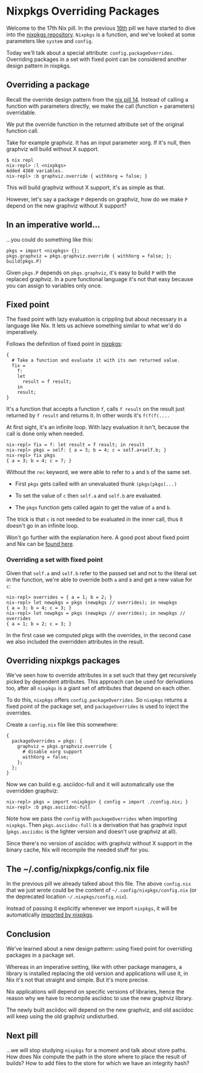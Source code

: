 # Nixpkgs Overriding Packages

Welcome to the 17th Nix pill. In the previous
[16th](#nixpkgs-parameters) pill we have started to dive into the
[nixpkgs repository](http://github.com/NixOS/nixpkgs). `Nixpkgs` is a
function, and we\'ve looked at some parameters like `system` and
`config`.

Today we\'ll talk about a special attribute: `config.packageOverrides`.
Overriding packages in a set with fixed point can be considered another
design pattern in nixpkgs.

## Overriding a package

Recall the override design pattern from the [nix pill
14](#override-design-pattern). Instead of calling a function with
parameters directly, we make the call (function + parameters)
overridable.

We put the override function in the returned attribute set of the
original function call.

Take for example graphviz. It has an input parameter xorg. If it\'s
null, then graphviz will build without X support.

    $ nix repl
    nix-repl> :l <nixpkgs>
    Added 4360 variables.
    nix-repl> :b graphviz.override { withXorg = false; }

This will build graphviz without X support, it\'s as simple as that.

However, let\'s say a package `P` depends on graphviz, how do we make
`P` depend on the new graphviz without X support?

## In an imperative world\...

\...you could do something like this:

    pkgs = import <nixpkgs> {};
    pkgs.graphviz = pkgs.graphviz.override { withXorg = false; };
    build(pkgs.P)

Given `pkgs.P` depends on `pkgs.graphviz`, it\'s easy to build `P` with
the replaced graphviz. In a pure functional language it\'s not that easy
because you can assign to variables only once.

## Fixed point

The fixed point with lazy evaluation is crippling but about necessary in
a language like Nix. It lets us achieve something similar to what we\'d
do imperatively.

Follows the definition of fixed point in
[nixpkgs](https://github.com/NixOS/nixpkgs/blob/f224a4f1b32b3e813783d22de54e231cd8ea2448/lib/fixed-points.nix#L19):

    {
      # Take a function and evaluate it with its own returned value.
      fix =
        f:
        let
          result = f result;
        in
        result;
    }

It\'s a function that accepts a function `f`, calls `f result` on the
result just returned by `f result` and returns it. In other words it\'s
`f(f(f(....`

At first sight, it\'s an infinite loop. With lazy evaluation it isn\'t,
because the call is done only when needed.

    nix-repl> fix = f: let result = f result; in result
    nix-repl> pkgs = self: { a = 3; b = 4; c = self.a+self.b; }
    nix-repl> fix pkgs
    { a = 3; b = 4; c = 7; }

Without the `rec` keyword, we were able to refer to `a` and `b` of the
same set.

-   First `pkgs` gets called with an unevaluated thunk `(pkgs(pkgs(...)`

-   To set the value of `c` then `self.a` and `self.b` are evaluated.

-   The `pkgs` function gets called again to get the value of `a` and
    `b`.

The trick is that `c` is not needed to be evaluated in the inner call,
thus it doesn\'t go in an infinite loop.

Won\'t go further with the explanation here. A good post about fixed
point and Nix can be [found
here](http://r6.ca/blog/20140422T142911Z.html).

### Overriding a set with fixed point

Given that `self.a` and `self.b` refer to the passed set and not to the
literal set in the function, we\'re able to override both `a` and `b`
and get a new value for `c`:

    nix-repl> overrides = { a = 1; b = 2; }
    nix-repl> let newpkgs = pkgs (newpkgs // overrides); in newpkgs
    { a = 3; b = 4; c = 3; }
    nix-repl> let newpkgs = pkgs (newpkgs // overrides); in newpkgs // overrides
    { a = 1; b = 2; c = 3; }

In the first case we computed pkgs with the overrides, in the second
case we also included the overridden attributes in the result.

## Overriding nixpkgs packages

We\'ve seen how to override attributes in a set such that they get
recursively picked by dependent attributes. This approach can be used
for derivations too, after all `nixpkgs` is a giant set of attributes
that depend on each other.

To do this, `nixpkgs` offers `config.packageOverrides`. So `nixpkgs`
returns a fixed point of the package set, and `packageOverrides` is used
to inject the overrides.

Create a `config.nix` file like this somewhere:

    {
      packageOverrides = pkgs: {
        graphviz = pkgs.graphviz.override {
          # disable xorg support
          withXorg = false;
        };
      };
    }

Now we can build e.g. asciidoc-full and it will automatically use the
overridden graphviz:

    nix-repl> pkgs = import <nixpkgs> { config = import ./config.nix; }
    nix-repl> :b pkgs.asciidoc-full

Note how we pass the `config` with `packageOverrides` when importing
`nixpkgs`. Then `pkgs.asciidoc-full` is a derivation that has graphviz
input (`pkgs.asciidoc` is the lighter version and doesn\'t use graphviz
at all).

Since there\'s no version of asciidoc with graphviz without X support in
the binary cache, Nix will recompile the needed stuff for you.

## The \~/.config/nixpkgs/config.nix file

In the previous pill we already talked about this file. The above
`config.nix` that we just wrote could be the content of
`~/.config/nixpkgs/config.nix` (or the deprecated location
`~/.nixpkgs/config.nix`).

Instead of passing it explicitly whenever we import `nixpkgs`, it will
be automatically [imported by
nixpkgs](https://github.com/NixOS/nixpkgs/blob/32c523914fdb8bf9cc7912b1eba023a8daaae2e8/pkgs/top-level/impure.nix#L28).

## Conclusion

We\'ve learned about a new design pattern: using fixed point for
overriding packages in a package set.

Whereas in an imperative setting, like with other package managers, a
library is installed replacing the old version and applications will use
it, in Nix it\'s not that straight and simple. But it\'s more precise.

Nix applications will depend on specific versions of libraries, hence
the reason why we have to recompile asciidoc to use the new graphviz
library.

The newly built asciidoc will depend on the new graphviz, and old
asciidoc will keep using the old graphviz undisturbed.

## Next pill

\...we will stop studying `nixpkgs` for a moment and talk about store
paths. How does Nix compute the path in the store where to place the
result of builds? How to add files to the store for which we have an
integrity hash?
